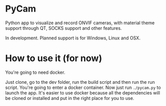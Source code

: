 # PyCam

Python app to visualize and record ONVIF cameras, with material theme support through QT, SOCKS support and other features. 

In development. Planned support is for Windows, Linux and OSX.

# How to use it (for now)

You're going to need docker. 

Just clone, go to the dev folder, run the build script and then run the run script. You're going to enter a docker container. Now just run `./pycam.py` to launch the app. It's easier to use docker because all the dependencies will be cloned or installed and put in the right place for you to use.